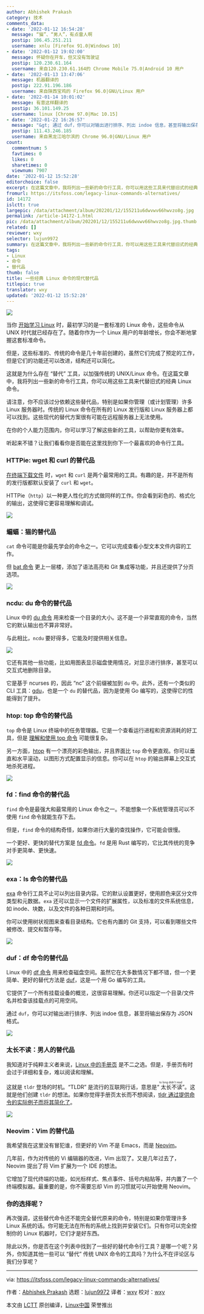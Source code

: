 ```yaml
---
author: Abhishek Prakash
category: 技术
comments_data:
- date: '2022-01-12 16:54:28'
  message: “猫”、“男人”，有点雷人啊
  postip: 106.45.251.211
  username: xnlu [Firefox 91.0|Windows 10]
- date: '2022-01-12 19:02:00'
  message: 怀疑你在开车，但又没有驾驶证
  postip: 120.230.61.164
  username: 来自120.230.61.164的 Chrome Mobile 75.0|Android 10 用户
- date: '2022-01-13 13:47:06'
  message: 机器翻译的
  postip: 222.91.196.186
  username: 来自陕西宝鸡的 Firefox 96.0|GNU/Linux 用户
- date: '2022-01-14 10:01:02'
  message: 有意这样翻译的
  postip: 36.101.149.25
  username: linux [Chrome 97.0|Mac 10.15]
- date: '2022-01-22 16:26:57'
  message: "&gt; 通过 duf，你可以对输出进行排序、列出 indoe 信息，甚至将输出保存为 JSON 格式。<br />\r\ninode?"
  postip: 111.43.246.185
  username: 来自黑龙江哈尔滨的 Chrome 96.0|GNU/Linux 用户
count:
  commentnum: 5
  favtimes: 0
  likes: 0
  sharetimes: 0
  viewnum: 7907
date: '2022-01-12 15:52:28'
editorchoice: false
excerpt: 在这篇文章中，我将列出一些新的命令行工具，你可以用这些工具来代替旧式的经典 Linux 命令。
fromurl: https://itsfoss.com/legacy-linux-commands-alternatives/
id: 14172
islctt: true
largepic: /data/attachment/album/202201/12/155211u6dwvwv66hwvzo8g.jpg
permalink: /article-14172-1.html
pic: /data/attachment/album/202201/12/155211u6dwvwv66hwvzo8g.jpg.thumb.jpg
related: []
reviewer: wxy
selector: lujun9972
summary: 在这篇文章中，我将列出一些新的命令行工具，你可以用这些工具来代替旧式的经典 Linux 命令。
tags:
- Linux
- 命令
- 替代品
thumb: false
title: 一些经典 Linux 命令的现代替代品
titlepic: true
translator: wxy
updated: '2022-01-12 15:52:28'
---
```


![](/data/attachment/album/202201/12/155211u6dwvwv66hwvzo8g.jpg)


当你 [开始学习 Linux](https://academy.itsfoss.com/) 时，最初学习的是一套标准的 Linux 命令，这些命令从 UNIX 时代就已经存在了。随着你作为一个 Linux 用户的年龄增长，你会不断地掌握这套标准命令。


但是，这些标准的、传统的命令是几十年前创建的，虽然它们完成了预定的工作，但是它们的功能还可以改进，结构还可以简化。


这就是为什么存在 “替代” 工具，以加强传统的 UNIX/Linux 命令。在这篇文章中，我将列出一些新的命令行工具，你可以用这些工具来代替旧式的经典 Linux 命令。


请注意，你不应该过分依赖这些替代品，特别是如果你管理（或计划管理）许多 Linux 服务器时。传统的 Linux 命令在所有的 Linux 发行版和 Linux 服务器上都可以找到。这些现代的替代方案很有可能在远程服务器上无法使用。


在你的个人能力范围内，你可以学习了解这些新的工具，以帮助你更有效率。


听起来不错？让我们看看你是否能在这里找到你下一个最喜欢的命令行工具。


### HTTPie: wget 和 curl 的替代品


[在终端下载文件](https://itsfoss.com/download-files-from-linux-terminal/) 时，`wget` 和 `curl` 是两个最常用的工具。有趣的是，并不是所有的发行版都默认安装了 `curl` 和 `wget`。


HTTPie（`http`）以一种更人性化的方式做同样的工作。你会看到彩色的、格式化的输出，这使得它更容易理解和调试。


![](/data/attachment/album/202201/12/155228amchccynwnzwz8my.jpg)


### 蝙蝠：猫的替代品


`cat` 命令可能是你最先学会的命令之一。它可以完成查看小型文本文件内容的工作。


但 [bat 命令](https://github.com/sharkdp/bat) 更上一层楼，添加了语法高亮和 Git 集成等功能，并且还提供了分页选项。


![](/data/attachment/album/202201/12/155228mgvg4khz9udjg0x9.png)


### ncdu: du 命令的替代品


Linux 中的 [du 命令](https://linuxhandbook.com/find-directory-size-du-command/) 用来检查一个目录的大小。这不是一个非常直观的命令，当然它的默认输出也不算非常好。


与此相比，`ncdu` 要好得多，它能及时提供相关信息。


![](/data/attachment/album/202201/12/155229ecycz7nhg886a967.png)


它还有其他一些功能，比如用图表显示磁盘使用情况，对显示进行排序，甚至可以交互式地删除目录。


它是基于 ncurses 的，因此 “nc” 这个前缀被加到 `du` 中。此外，还有一个类似的 CLI 工具：[gdu](https://itsfoss.com/gdu/)，也是一个 `du` 的替代品，因为是使用 Go 编写的，这使得它的性能得到了提升。


### htop: top 命令的替代品


`top` 命令是 Linux 终端中的任务管理器。它是一个查看运行进程和资源消耗的好工具，但是 [理解和使用 top 命令](https://linuxhandbook.com/top-command/) 可能很复杂。


另一方面，[htop](https://htop.dev/) 有一个漂亮的彩色输出，并且界面比 `top` 命令更直观。你可以垂直和水平滚动，以图形方式配置显示的信息。你可以在 `htop` 的输出屏幕上交互式地杀死进程。


![](/data/attachment/album/202201/12/155229eaxpofjx88jafrif.png)


### fd：find 命令的替代品


`find` 命令是最强大和最常用的 Linux 命令之一。不能想象一个系统管理员可以不使用 `find` 命令就能生存下去。


但是，`find` 命令的结构奇怪，如果你进行大量的查找操作，它可能会很慢。


一个更好、更快的替代方案是 [fd 命令](https://github.com/sharkdp/fd)。`fd` 是用 Rust 编写的，它比其传统的竞争对手更简单、更快速。


![](/data/attachment/album/202201/12/155229prxw1m77x1uxmt57.png)


### exa：ls 命令的替代品


[exa](https://itsfoss.com/exa/) 命令行工具不止可以列出目录内容。它的默认设置更好，使用颜色来区分文件类型和元数据。`exa` 还可以显示一个文件的扩展属性，以及标准的文件系统信息，如 inode、块数，以及文件的各种日期和时间。


你可以使用树状视图来查看目录结构。它也有内置的 Git 支持，可以看到哪些文件被修改、提交和暂存等。


![](/data/attachment/album/202201/12/155230z10175h058we3drw.jpg)


### duf：df 命令的替代品


Linux 中的 [df 命令](https://linuxhandbook.com/df-command/) 用来检查磁盘空间。虽然它在大多数情况下都不错，但一个更简单、更好的替代方法是 [duf](https://itsfoss.com/duf-disk-usage/)，这是一个用 Go 编写的工具。


它提供了一个所有挂载设备的概览，这很容易理解。你还可以指定一个目录/文件名并检查该挂载点的可用空间。


通过 `duf`，你可以对输出进行排序、列出 indoe 信息，甚至将输出保存为 JSON 格式。


![](/data/attachment/album/202201/12/155230m3lpwmhpjw2oplx2.jpg)


### 太长不读：男人的替代品


我知道对于纯粹主义者来说，[Linux 中的手册页](https://itsfoss.com/linux-man-page-guide/) 是不二之选。但是，手册页有时会过于详细和复杂，难以阅读和理解。


这就是 `tldr` 登场的时机。“TLDR” 是流行的互联网行话，意思是“<ruby> 太长不读 <rt>  to long didn't read </rt></ruby>”。这就是他们创建 `tldr` 的想法。如果你觉得手册页太长而不想阅读，[tldr 通过提供命令的实际例子而将其简化了](https://itsfoss.com/tldr-linux-man-pages-simplified/)。


![](/data/attachment/album/202201/12/155230s7e7520wzzc58gf5.png)


### Neovim：Vim 的替代品


我希望我在这里没有冒犯谁，但更好的 Vim 不是 Emacs，而是 [Neovim](https://neovim.io/)。


几年前，作为对传统的 Vi 编辑器的改进，Vim 出现了。又是几年过去了，Neovim 提出了将 Vim 扩展为一个 IDE 的想法。


它增加了现代终端的功能，如光标样式、焦点事件、括号内粘贴等，并内置了一个终端模拟器。最重要的是，你不需要忘却 Vim 的习惯就可以开始使用 Neovim。


### 你的选择呢？


再次强调，这些替代命令还不能完全替代原来的命令，特别是如果你管理许多 Linux 系统的话。你可能无法在所有的系统上找到并安装它们。只有你可以完全控制你的 Linux 机器时，它们才是好东西。


除此以外，你是否在这个列表中找到了一些好的替代命令行工具？是哪一个呢？另外，你知道其他一些可以 “替代” 传统 UNIX 命令的工具吗？为什么不在评论区与我们分享呢？




---


via: <https://itsfoss.com/legacy-linux-commands-alternatives/>


作者：[Abhishek Prakash](https://itsfoss.com/author/abhishek/) 选题：[lujun9972](https://github.com/lujun9972) 译者：[wxy](https://github.com/wxy) 校对：[wxy](https://github.com/wxy)


本文由 [LCTT](https://github.com/LCTT/TranslateProject) 原创编译，[Linux中国](https://linux.cn/) 荣誉推出